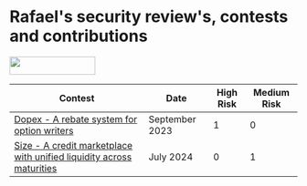 # Rafael's security review's, contests and contributions

<img src="https://code4rena.com/logos/c4-logo.svg" width=150 height=32.5>

| Contest | Date | High Risk | Medium Risk | 
|--|--|--|--|
| [Dopex - A rebate system for option writers](code4rena/2023-08-dopex.md) | September 2023 | 1 | 0 |
| [Size - A credit marketplace with unified liquidity across maturities](code4rena/2024-08-dopex.md) | July 2024 | 0 | 1 |
